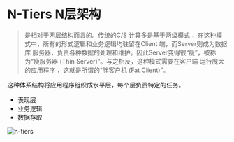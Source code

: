 # N-Tiers N层架构

> 是相对于两层结构而言的。传统的C/S 计算多是基于两级模式 ，在这种模式中，所有的形式逻辑和业务逻辑均驻留在Client 端，而Server则成为数据库 服务器，负责各种数据的处理和维护。因此Server变得很“瘦”，被称为“瘦服务器 (Thin Server)”。与之相反，这种模式需要在客户端 运行庞大的应用程序 ，这就是所谓的“胖客户机 (Fat Client)”。

这种体系结构将应用程序组织成水平层，每个层负责特定的任务。

- 表现层
- 业务逻辑
- 数据存取

![n-tiers](https://pic3.zhimg.com/80/v2-b5839c53d542d7de46c2a3da5d9e61ae_720w.webp)
